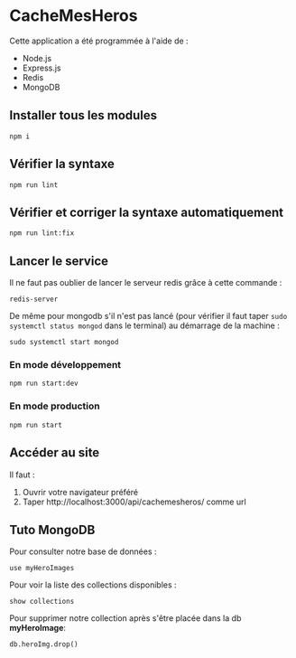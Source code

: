 
# CacheMesHeros

Cette application a été programmée à l'aide de :

* Node.js
* Express.js
* Redis
* MongoDB

## Installer tous les modules

`npm i`

## Vérifier la syntaxe

`npm run lint`

## Vérifier et corriger la syntaxe automatiquement

`npm run lint:fix`

## Lancer le service

Il ne faut pas oublier de lancer le serveur redis grâce à cette commande :

`redis-server`

De même pour mongodb s'il n'est pas lancé (pour vérifier il faut taper `sudo systemctl status mongod` dans le terminal) au démarrage de la machine :

`sudo systemctl start mongod`

### En mode développement

`npm run start:dev`

### En mode production 

`npm run start`

## Accéder au site

Il faut :
1. Ouvrir votre navigateur préféré
2. Taper http://localhost:3000/api/cachemesheros/ comme url

## Tuto MongoDB

Pour consulter notre base de données :

`use myHeroImages`

Pour voir la liste des collections disponibles :

`show collections`

Pour supprimer notre collection après s'être placée dans la db **myHeroImage**:

`db.heroImg.drop()`
